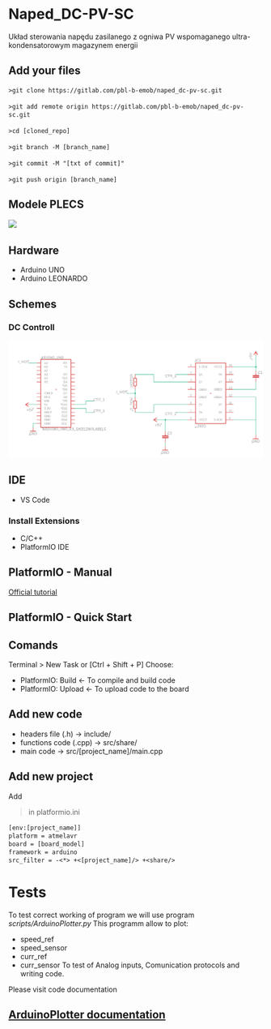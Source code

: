 # Naped_DC-PV-SC

Układ sterowania napędu zasilanego z ogniwa PV wspomaganego ultra-kondensatorowym magazynem energii


## Add your files

```
>git clone https://gitlab.com/pbl-b-emob/naped_dc-pv-sc.git

>git add remote origin https://gitlab.com/pbl-b-emob/naped_dc-pv-sc.git

>cd [cloned_repo]

>git branch -M [branch_name]

>git commit -M "[txt of commit]"

>git push origin [branch_name]
```

## Modele PLECS

[![](https://home.pl/img/cms/52fee4fe-3be5-48a2-8ee9-350d87247d1a/ms-onedrive-logo-og.png?version=0)](https://wutwaw-my.sharepoint.com/:f:/g/personal/01153009_pw_edu_pl/EtXvPZOxE1lCrET0B_qHf2kBk5IGChMz1utTAB-Jy4QKlA?e=LUxeyB)

## Hardware
- Arduino UNO
- Arduino LEONARDO

## Schemes
### DC Controll
![DC_control_scheme](schemes/DC_ctrl_sh.png)

## IDE
- VS Code 


### Install Extensions
- C/C++
- PlatformIO IDE

## PlatformIO - Manual
[Official tutorial](https://docs.platformio.org/en/stable/tutorials/index.html)

## PlatformIO - Quick Start

## Comands

Terminal > New Task or [Ctrl + Shift + P]
Choose:
- PlatformIO: Build <- To compile and build code
- PlatformIO: Upload <- To upload code to the board

## Add new code
- headers file (.h) -> include/
- functions code (.cpp) -> src/share/
- main code -> src/[project_name]/main.cpp

## Add new project
Add 
>in platformio.ini 
```
[env:[project_name]]
platform = atmelavr
board = [board_model]
framework = arduino
src_filter = -<*> +<[project_name]/> +<share/>
```

# Tests
To test correct working of program we will use program *scripts/ArduinoPlotter.py*
This programm allow to plot:
- speed_ref
- speed_sensor
- curr_ref
- curr_sensor
To test of Analog inputs, Comunication protocols and writing code.


Please visit code documentation 

[ArduinoPlotter documentation](Naped_DC_PV_SC/scripts/README.md)
---